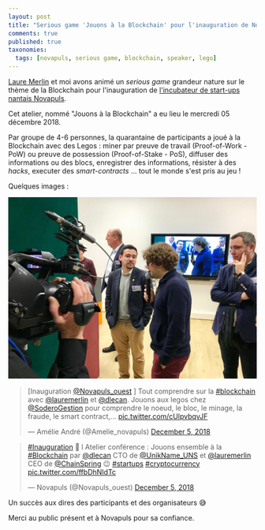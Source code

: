 ```yaml
---
layout: post
title: "Serious game 'Jouons à la Blockchain' pour l'inauguration de Novapuls"
comments: true
published: true
taxonomies:
  tags: [novapuls, serious game, blockchain, speaker, lego]
---
```


[Laure Merlin](https://twitter.com/lauremerlin) et moi avons animé un *serious game* grandeur nature sur le thème de la Blockchain pour l'inauguration de [l'incubateur de start-ups nantais Novapuls](https://novapuls.fr/).

<!-- more -->

Cet atelier, nommé "Jouons à la Blockchain" a eu lieu le mercredi 05 décembre 2018.

Par groupe de 4-6 personnes, la quarantaine de participants a joué à la Blockchain avec des Legos : miner par preuve de travail (Proof-of-Work - PoW) ou preuve de possession (Proof-of-Stake - PoS), diffuser des informations ou des blocs, enregistrer des informations, résister à des *hacks*, executer des _smart-contracts_ ... tout le monde s'est pris au jeu !

Quelques images :

[![Damien Lecan à Novapuls sur un post linkedIn](linkedin_post.jpg)](https://www.linkedin.com/feed/update/urn:li:activity:6476009903461924864)

<blockquote class="twitter-tweet"><p lang="fr" dir="ltr">[Inauguration <a href="https://twitter.com/Novapuls_ouest?ref_src=twsrc%5Etfw">@Novapuls_ouest</a> ] Tout comprendre sur la <a href="https://twitter.com/hashtag/blockchain?src=hash&amp;ref_src=twsrc%5Etfw">#blockchain</a> avec <a href="https://twitter.com/lauremerlin?ref_src=twsrc%5Etfw">@lauremerlin</a> et <a href="https://twitter.com/dlecan?ref_src=twsrc%5Etfw">@dlecan</a>. Jouons aux legos chez <a href="https://twitter.com/SoderoGestion?ref_src=twsrc%5Etfw">@SoderoGestion</a> pour comprendre le noeud, le bloc, le minage, la fraude, le smart contract,... <a href="https://t.co/cUlpvbqvJF">pic.twitter.com/cUlpvbqvJF</a></p>&mdash; Amélie André (@Amelie_novapuls) <a href="https://twitter.com/Amelie_novapuls/status/1070236752076517376?ref_src=twsrc%5Etfw">December 5, 2018</a></blockquote>

<blockquote class="twitter-tweet"><p lang="fr" dir="ltr"><a href="https://twitter.com/hashtag/Inauguration?src=hash&amp;ref_src=twsrc%5Etfw">#Inauguration</a> 🚀 l Atelier conférence : Jouons ensemble à la <a href="https://twitter.com/hashtag/Blockchain?src=hash&amp;ref_src=twsrc%5Etfw">#Blockchain</a> par <a href="https://twitter.com/dlecan?ref_src=twsrc%5Etfw">@dlecan</a> CTO de <a href="https://twitter.com/UnikName_Uns?ref_src=twsrc%5Etfw">@UnikName_UNS</a> et <a href="https://twitter.com/lauremerlin?ref_src=twsrc%5Etfw">@lauremerlin</a> CEO de <a href="https://twitter.com/ChainSpring?ref_src=twsrc%5Etfw">@ChainSpring</a> 😉 <a href="https://twitter.com/hashtag/startups?src=hash&amp;ref_src=twsrc%5Etfw">#startups</a> <a href="https://twitter.com/hashtag/cryptocurrency?src=hash&amp;ref_src=twsrc%5Etfw">#cryptocurrency</a> <a href="https://t.co/ffbDhNIdTc">pic.twitter.com/ffbDhNIdTc</a></p>&mdash; Novapuls (@Novapuls_ouest) <a href="https://twitter.com/Novapuls_ouest/status/1070233162565996544?ref_src=twsrc%5Etfw">December 5, 2018</a></blockquote> <script async src="https://platform.twitter.com/widgets.js" charset="utf-8"></script> 


Un succès aux dires des participants et des organisateurs 😅

Merci au public présent et à Novapuls pour sa confiance.
